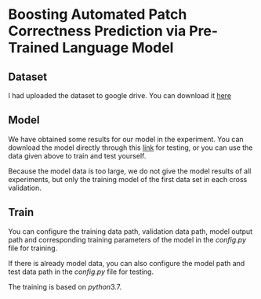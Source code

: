 # Boosting Automated Patch Correctness Prediction via Pre-Trained Language Model


## Dataset

I had uploaded the dataset to google drive. You can download it [here](https://drive.google.com/file/d/1l79chMLrwZCbG2TS4330AiUiLABlwysL/view?usp=sharing)



## Model

We have obtained some results for our model in the experiment. You can download the model directly through this [link](https://drive.google.com/file/d/1ipQWB3qCDnJLfSFmUNhb0o4lnD00YBiX/view?usp=sharing) for testing, or you can use the data given above to train and test yourself.

Because the model data is too large, we do not give the model results of all experiments, but only the training model of the first data set in each cross validation.



## Train

You can configure the training data path, validation data path, model output path and corresponding training parameters of the model in the $config.py$ file for training.

If there is already model data, you can also configure the model path and test data path in the $config.py$ file for testing.

The training is based on $python 3.7$.
